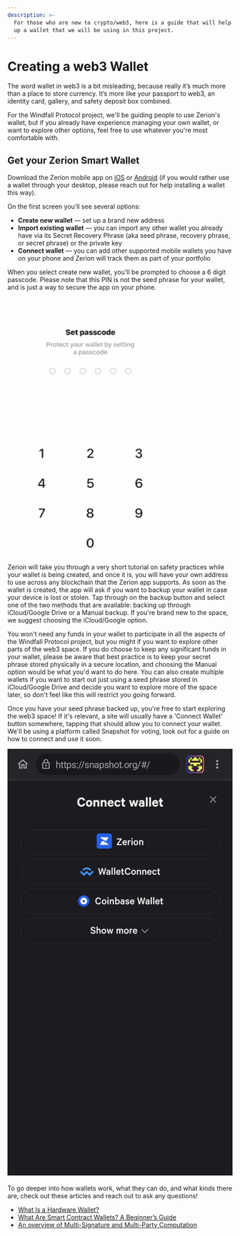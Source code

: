 ```yaml
---
description: >-
  For those who are new to crypto/web3, here is a guide that will help you set
  up a wallet that we will be using in this project.
---
```


# Creating a web3 Wallet

The word wallet in web3 is a bit misleading, because really it’s much more than a place to store currency. It’s more like your passport to web3, an identity card, gallery, and safety deposit box combined.

For the Windfall Protocol project, we'll be guiding people to use Zerion's wallet, but if you already have experience managing your own wallet, or want to explore other options, feel free to use whatever you're most comfortable with.

## Get your Zerion Smart Wallet

Download the Zerion mobile app on [iOS](https://link.zerion.io/501o6IN0jqb) or [Android](https://link.zerion.io/p1KjIYfilqb) (if you would rather use a wallet through your desktop, please reach out for help installing a wallet this way).

On the first screen you’ll see several options:

* **Create new wallet** — set up a brand new address
* **Import existing wallet** — you can import any other wallet you already have via its Secret Recovery Phrase (aka seed phrase, recovery phrase, or secret phrase) or the private key
* **Connect wallet** — you can add other supported mobile wallets you have on your phone and Zerion will track them as part of your portfolio

When you select create new wallet, you'll be prompted to choose a 6 digit passcode. Please note that this PIN is not the seed phrase for your wallet, and is just a way to secure the app on your phone.

<figure><img src="../../.gitbook/assets/image (1).png" alt=""><figcaption></figcaption></figure>

Zerion will take you through a very short tutorial on safety practices while your wallet is being created, and once it is, you will have your own address to use across any blockchain that the Zerion app supports. As soon as the wallet is created, the app will ask if you want to backup your wallet in case your device is lost or stolen. Tap through on the backup button and select one of the two methods that are available: backing up through iCloud/Google Drive or a Manual backup. If you're brand new to the space, we suggest choosing the iCloud/Google option.

You won't need any funds in your wallet to participate in all the aspects of the Windfall Protocol project, but you might if you want to explore other parts of the web3 space. If you do choose to keep any significant funds in your wallet, please be aware that best practice is to keep your secret phrase stored physically in a secure location, and choosing the Manual option would be what you'd want to do here. You can also create multiple wallets if you want to start out just using a seed phrase stored in iCloud/Google Drive and decide you want to explore more of the space later, so don't feel like this will restrict you going forward.

Once you have your seed phrase backed up, you're free to start exploring the web3 space! If it's relevant, a site will usually have a 'Connect Wallet' button somewhere, tapping that should allow you to connect your wallet. We'll be using a platform called Snapshot for voting, look out for a guide on how to connect and use it soon.

![](<../../.gitbook/assets/image (5).png>)\
\
To go deeper into how wallets work, what they can do, and what kinds there are, check out these articles and reach out to ask any questions!

* [What Is a Hardware Wallet?](https://www.ledger.com/academy/crypto-hardware-wallet)
* [What Are Smart Contract Wallets? A Beginner’s Guide](https://blockworks.co/news/what-are-smart-contract-wallets)
* [An overview of Multi-Signature and Multi-Party Computation](https://www.dynamic.xyz/blog/the-evolution-of-multi-signature-and-multi-party-computation)
